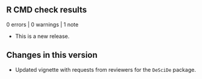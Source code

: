 ## R CMD check results
0 errors | 0 warnings | 1 note
* This is a new release.

## Changes in this version
* Updated vignette with requests from reviewers for the `DeSciDe` package.
